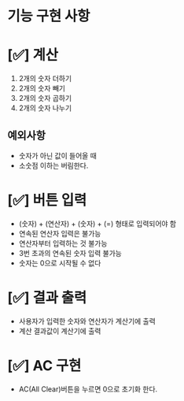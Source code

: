 # 기능 구현 사항

# [✅] 계산
1. 2개의 숫자 더하기
2. 2개의 숫자 빼기
3. 2개의 숫자 곱하기
4. 2개의 숫자 나누기

## 예외사항
- 숫자가 아닌 값이 들어올 때
- 소숫점 이하는 버림한다.


# [✅] 버튼 입력
- (숫자) + (연산자) + (숫자) + (=) 형태로 입력되어야 함
- 연속된 연산자 입력은 불가능
- 연산자부터 입력하는 것 불가능
- 3번 초과의 연속된 숫자 입력 불가능
- 숫자는 0으로 시작될 수 없다

# [✅] 결과 출력
- 사용자가 입력한 숫자와 연산자가 계산기에 출력
- 계산 결과값이 계산기에 출력

# [✅] AC 구현
- AC(All Clear)버튼을 누르면 0으로 초기화 한다.